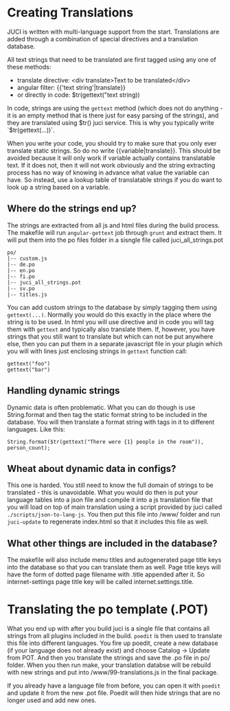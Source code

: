 Creating Translations
=====================

JUCI is written with multi-language support from the start. Translations are
added through a combination of special directives and a translation database.

All text strings that need to be translated are first tagged using any one of
these methods: 

* translate directive: \<div translate\>Text to be translated\</div\>
* angular filter: {{'text string'|translate}}
* or directly in code: $tr(gettext("text string))

In code, strings are <tagged> using the `gettext` method (which does not do
anything - it is an empty method that is there just for easy parsing of the
strings), and they are translated using $tr() juci service. This is why you
typically write `$tr(gettext(...))`. 

When you write your code, you should try to make sure that you only ever
translate static strings. So do no write {{variable|translate}}. This should be
avoided because it will only work if variable actually contains translatable
text. If it does not, then it will not work obviously and the string extracting
process has no way of knowing in advance what value the variable can have. So
instead, use a lookup table of translatable strings if you do want to look up a
string based on a variable. 

Where do the strings end up? 
---------------------------

The strings are extracted from all js and html files during the build process.
The makefile will run `angular-gettext` job through `grunt` and extract them. It
will put them into the po files folder in a sisngle file called juci_all_strings.pot

	po/
	|-- custom.js
	|-- de.po
	|-- en.po
	|-- fi.po
	|-- juci_all_strings.pot
	|-- sv.po
	|-- titles.js

You can add custom strings to the database by simply tagging them using
`gettext(...)`. Normally you would do this exactly in the place where the string
is to be used. In html you will use <translate> directive and in code you will
tag them with `gettext` and typically also translate them. If, however, you have
strings that you still want to translate but which can not be put anywhere
else, then you can put them in a separate javascript file in your plugin which
you will with lines just enclosing strings in `gettext` function call: 

	gettext("foo")
	gettext("bar") 

Handling dynamic strings
------------------------

Dynamic data is often problematic. What you can do though is use String.format
and then tag the static format string to be included in the database. You will
then translate a format string with tags in it to different languages. Like
this: 

	String.format($tr(gettext("There were {1} people in the room")), person_count); 

Wheat about dynamic data in configs? 
------------------------------------

This one is harded. You still need to know the full domain of strings to be
translated - this is unavoidable. What you would do then is put your language
tables into a json file and compile it into a js translation file that you will
load on top of main translation using a script provided by juci called
`./scripts/json-to-lang-js`. You then put this file into /www/ folder and run
`juci-update` to regenerate index.html so that it includes this file as well. 

What other things are included in the database? 
-----------------------------------------------

The makefile will also include menu titles and autogenerated page title keys
into the database so that you can translate them as well. Page title keys will
have the form of dotted page filename with .title appended after it. So
internet-settings page title key will be called internet.settings.title. 

Translating the po template (.POT)  
==================================

What you end up with after you build juci is a single file that contains all
strings from all plugins included in the build. `poedit` is then used to
translate this file into different languages. You fire up poedit, create a new
database (if your language does not already exist) and choose Catalog -\>
Update from POT. And then you translate the strings and save the .po file in
po/ folder. When you then run make, your translation databse will be rebuild
with new strings and put into /www/99-translations.js in the final package. 

If you already have a language file from before, you can open it with `poedit`
and update it from the new .pot file. Poedit will then hide strings that are no
longer used and add new ones. 


